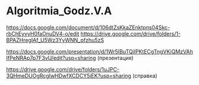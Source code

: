 # Algoritmia_Godz.V.A
https://docs.google.com/document/d/106dtZsKkaZEnktpns04Skc-rbChEyvyH0faOnuDV4-o/edit
https://drive.google.com/drive/folders/1-BPAZHregIAf_U5Wz3YyWNN_pfzhu5zS

https://docs.google.com/presentation/d/1Wr5IBuTQilPKtECgTngVKiQMzVAhIfPeNRAp7p7F3vU/edit?usp=sharing (презентация)

https://drive.google.com/drive/folders/1uJPC-3QHmeDUOgRcgIwHDwfXCDCY5iEK?usp=sharing (справка)


